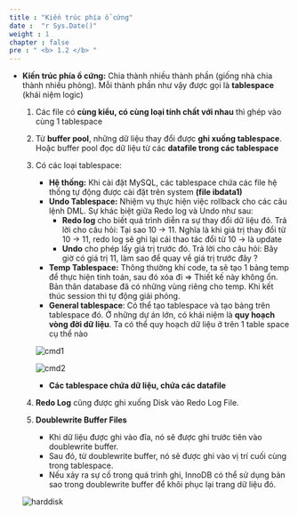 ```yaml
---
title : "Kiến trúc phía ổ cứng"
date :  "r Sys.Date()" 
weight : 1 
chapter : false
pre : " <b> 1.2 </b> "
---
```

- **Kiến trúc phía ổ cứng:** Chia thành nhiều thành phần (giống nhà chia thành nhiều phòng). Mỗi thành phần như vậy được gọi là **tablespace** (khái niệm logic)
    1. Các file có **cùng kiểu, có cùng loại tính chất với nhau** thì ghép vào cùng 1 tablespace
    2. Từ **buffer pool**, những dữ liệu thay đổi được **ghi xuống tablespace**. Hoặc buffer pool đọc dữ liệu từ các **datafile trong các tablespace**
    3. Có các loại tablespace:
        - **Hệ thống:** Khi cài đặt MySQL, các tablespace chứa các file hệ thống tự động được cài đặt trên system **(file ibdata1)**
        - **Undo Tablespace:** Nhiệm vụ thực hiện việc rollback cho các câu lệnh DML. Sự khác biệt giữa Redo log và Undo như sau:
            - **Redo log** cho biết quá trình diễn ra sự thay đổi dữ liệu đó. Trả lời cho câu hỏi: Tại sao 10 → 11. Nghĩa là khi giá trị thay đổi từ 10 → 11, redo log sẽ ghi lại cái thao tác đổi từ 10 → là update
            - **Undo** cho phép lấy giá trị trước đó. Trả lời cho câu hỏi: Bây giờ có giá trị 11, làm sao để quay về giá trị trước đây ?
        - **Temp Tablespace:** Thông thường khi code, ta sẽ tạo 1 bảng temp để thực hiện tính toán, sau đó xóa đi ⇒ Thiết kế này không ổn. Bản thân database đã có những vùng riêng cho temp. Khi kết thúc session thì tự động giải phóng.
        - **General tablespace**: Có thể tạo tablespace và tạo bảng trên tablespace đó.  Ở những dự án lớn, có khái niệm là **quy hoạch vòng đời dữ liệu**. Ta có thể quy hoạch dữ liệu ở trên 1 table space cụ thể nào
        
        ![cmd1](/images/1.introduce/002-cmd1.png)
        
        ![cmd2](/images/1.introduce/003-cmd2.png)
        
        - **Các tablespace chứa dữ liệu, chứa các datafile**
    4. **Redo Log** cũng được ghi xuống Disk vào Redo Log File.
    5. **Doublewrite Buffer Files**
        - Khi dữ liệu được ghi vào đĩa, nó sẽ được ghi trước tiên vào doublewrite buffer.
        - Sau đó, từ doublewrite buffer, nó sẽ được ghi vào vị trí cuối cùng trong tablespace.
        - Nếu xảy ra sự cố trong quá trình ghi, InnoDB có thể sử dụng bản sao trong doublewrite buffer để khôi phục lại trang dữ liệu đó.
    
    ![harddisk](/images/1.introduce/004-arch.png)